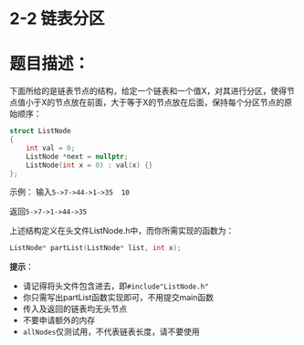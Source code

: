 # 2-2 链表分区

# 题目描述：

下面所给的是链表节点的结构，给定一个链表和一个值X，对其进行分区，使得节点值小于X的节点放在前面，大于等于X的节点放在后面，保持每个分区节点的原始顺序：

```cpp
struct ListNode
{
    int val = 0;
    ListNode *next = nullptr;
    ListNode(int x = 0) : val(x) {}
};
```

示例：
输入`5->7->44->1->35  10`

返回`5->7->1->44->35`

上述结构定义在头文件ListNode.h中，而你所需实现的函数为：

```cpp
ListNode* partList(ListNode* list, int x);
```

**提示**：

- 请记得将头文件包含进去，即`#include"ListNode.h"`
- 你只需写出partList函数实现即可，不用提交main函数
- 传入及返回的链表均无头节点
- 不要申请额外的内存
- `allNodes`仅测试用，不代表链表长度，请不要使用